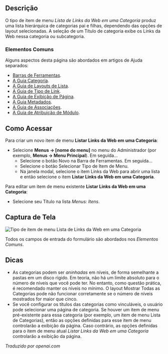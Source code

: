 <!-- Filename: Help4.x:Menus_Menu_Item_Weblink_Category / Display title: Listar Links da Web em uma Categoria  -->

## Descrição

O tipo de item de menu *Lista de Links da Web em uma Categoria* produz uma lista hierárquica de categorias pai e filhas, dependendo das opções de layout selecionadas. A seleção de um Título de categoria exibe os Links da Web nessa categoria ou subcategoria.

### Elementos Comuns

Alguns aspectos desta página são abordados em artigos de Ajuda separados:

* [Barras de Ferramentas](jdocmanual?article=help/common-elements/toolbars).
* [A Guia Categoria](jdocmanual?article=help/menu-items-common/menu-item-category).
* [A Guia de Layouts de Lista](jdocmanual?article=help/menu-items-common/menu-item-list-layouts).
* [A Guia de Tipo de Link](jdocmanual?article=help/menu-items-common/menu-item-link-type).
* [A Guia de Exibição de Página](jdocmanual?article=help/menu-items-common/menu-item-page-display).
* [A Guia Metadados](jdocmanual?article=help/menu-items-common/menu-item-metadata).
* [A Guia de Associações](jdocmanual?article=help/common-elements/edit-associations).
* [A Guia de Atribuição de Módulo](jdocmanual?article=help/menu-items-common/menu-item-module-assignment).

## Como Acessar

Para criar um novo item de menu **Listar Links da Web em uma Categoria**:

- Selecione **Menus → \[nome do menu\]** no menu do Administrador
  (por exemplo, **Menus → Menu Principal**). Em seguida...
  - Selecione o botão Novo na Barra de Ferramentas. Em seguida...
  - Selecione o botão Selecionar Tipo de Item de Menu.
  - Na janela modal, selecione o item Links da Web para abrir uma lista e então
    selecione o item **Listar Links da Web em uma Categoria**.

Para editar um item de menu existente **Listar Links da Web em uma Categoria**:

- Selecione seu Título na lista *Menus: Itens*.

## Captura de Tela

![Tipo de item de menu Lista de Links da Web em uma Categoria](../../../pt/images/menu-items/weblinks-list-web-links-in-a-category-details-tab.png)

Todos os campos de entrada do formulário são abordados nos *Elementos Comuns*.

## Dicas

- As categorias podem ser *aninhadas* em níveis, de forma semelhante a pastas em um disco rígido. Em teoria, não há um limite absoluto para o número de níveis que você pode ter. No entanto, como questão prática, é recomendado manter os níveis no mínimo. O layout Mostrar Todas as Categorias pode não funcionar corretamente se o número de níveis mostrados for maior que cinco.
- Se você configurar os títulos das categorias como vinculáveis, o usuário pode selecionar uma página de categoria. Se houver um item de menu pré-existente para essa categoria (por exemplo, um item de menu Lista de Categorias), então as opções definidas para esse item de menu controlarão a exibição da página. Caso contrário, as opções definidas para o item de menu atual *Listar Links da Web em uma Categoria* controlarão a exibição da página.

*Traduzido por openai.com*

